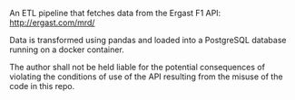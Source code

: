 An ETL pipeline that fetches data from the Ergast F1 API: http://ergast.com/mrd/
 
Data is transformed using pandas and loaded into a PostgreSQL database running on a docker container.

The author shall not be held liable for the potential consequences of violating the conditions of use of the API resulting from the misuse of the code in this repo.